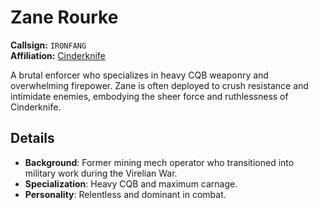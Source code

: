# Zane Rourke

**Callsign:** `IRONFANG`  
**Affiliation:** [Cinderknife](/Factions/PMC/Cinderknife.md)  

A brutal enforcer who specializes in heavy CQB weaponry and overwhelming firepower. Zane is often deployed to crush resistance and intimidate enemies, embodying the sheer force and ruthlessness of Cinderknife.

## Details
- **Background**: Former mining mech operator who transitioned into military work during the Virelian War.
- **Specialization**: Heavy CQB and maximum carnage.
- **Personality**: Relentless and dominant in combat.

